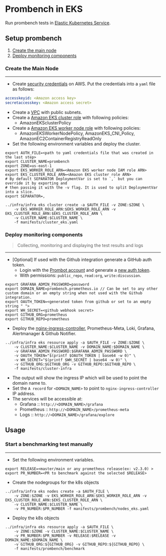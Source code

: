 # Prombench in EKS

Run prombench tests in [Elastic Kubernetes Service](https://aws.amazon.com/eks/).

## Setup prombench

1. [Create the main node](#create-the-main-node)
2. [Deploy monitoring components](#deploy-monitoring-components)

### Create the Main Node

---

- Create [security credentials](https://docs.aws.amazon.com/general/latest/gr/aws-sec-cred-types.html) on AWS. Put the credentials into a `yaml` file as follows:
```yaml
accesskeyid: <Amazon access key>
secretaccesskey: <Amazon access secret>
```
- Create a [VPC](https://docs.aws.amazon.com/eks/latest/userguide/create-public-private-vpc.html) with public subnets.
- Create a [Amazon EKS cluster role](https://docs.aws.amazon.com/eks/latest/userguide/service_IAM_role.html) with following policies:
    - AmazonEKSclusterPolicy 
- Create a [Amazon EKS worker node role](https://docs.aws.amazon.com/eks/latest/userguide/worker_node_IAM_role.html) with following policies:
    - AmazonEKSWorkerNodePolicy, AmazonEKS_CNI_Policy, AmazonEC2ContainerRegistryReadOnly
- Set the following environment variables and deploy the cluster.

```shell
export AUTH_FILE=<path to yaml credentials file that was created in the last step>
export CLUSTER_NAME=prombench
export ZONE=us-east-1
export EKS_WORKER_ROLE_ARN=<Amazon EKS worker node IAM role ARN>
export EKS_CLUSTER_ROLE_ARN=<Amazon EKS cluster role ARN>
# By default SEPARATOR DeploymentVar is set to `,` but you can override it by exporting and
# then passing it with the -v flag. It is used to split DeploymentVar into a slice.
export SEPARATOR=, 

../infra/infra eks cluster create -a $AUTH_FILE -v ZONE:$ZONE \
    -v EKS_WORKER_ROLE_ARN:$EKS_WORKER_ROLE_ARN -v EKS_CLUSTER_ROLE_ARN:$EKS_CLUSTER_ROLE_ARN \
    -v CLUSTER_NAME:$CLUSTER_NAME \
    -f manifests/cluster_eks.yaml
```


### Deploy monitoring components


> Collecting, monitoring and displaying the test results and logs
---

- [Optional] If used with the Github integration generate a GitHub auth token.
  - Login with the [Prombot account](https://github.com/prombot) and generate a [new auth token](https://github.com/settings/tokens).
  - With permissions: `public_repo`, `read:org`, `write:discussion`.

```shell
export GRAFANA_ADMIN_PASSWORD=password
export DOMAIN_NAME=prombench.prometheus.io // Can be set to any other custom domain or an empty string when not used with the Github integration.
export OAUTH_TOKEN=<generated token from github or set to an empty string " ">
export WH_SECRET=<github webhook secret>
export GITHUB_ORG=prometheus
export GITHUB_REPO=prometheus
```

- Deploy the [nginx-ingress-controller](https://github.com/kubernetes/ingress-nginx), Prometheus-Meta, Loki, Grafana, Alertmanager & Github Notifier.

```shell
../infra/infra eks resource apply -a $AUTH_FILE -v ZONE:$ZONE \
    -v CLUSTER_NAME:$CLUSTER_NAME -v DOMAIN_NAME:$DOMAIN_NAME \
    -v GRAFANA_ADMIN_PASSWORD:$GRAFANA_ADMIN_PASSWORD \
    -v OAUTH_TOKEN="$(printf $OAUTH_TOKEN | base64 -w 0)" \
    -v WH_SECRET="$(printf $WH_SECRET | base64 -w 0)" \
    -v GITHUB_ORG:$GITHUB_ORG -v GITHUB_REPO:$GITHUB_REPO \
    -f manifests/cluster-infra
```

- The output will show the ingress IP which will be used to point the domain name to.
- Set the `A record` for `<DOMAIN_NAME>` to point to `nginx-ingress-controller` IP address.
- The services will be accessible at:
  - Grafana :: `http://<DOMAIN_NAME>/grafana`
  - Prometheus :: `http://<DOMAIN_NAME>/prometheus-meta`
  - Logs :: `http://<DOMAIN_NAME>/grafana/explore`

## Usage

### Start a benchmarking test manually
---

- Set the following environment variables.

```shell
export RELEASE=<master/main or any prometheus release(ex: v2.3.0) >
export PR_NUMBER=<PR to benchmark against the selected $RELEASE>
```

- Create the nodegroups for the k8s objects

```shell
../infra/infra eks nodes create -a $AUTH_FILE \
    -v ZONE:$ZONE -v EKS_WORKER_ROLE_ARN:$EKS_WORKER_ROLE_ARN -v EKS_CLUSTER_ROLE_ARN:$EKS_CLUSTER_ROLE_ARN \
    -v CLUSTER_NAME:$CLUSTER_NAME \
    -v PR_NUMBER:$PR_NUMBER -f manifests/prombench/nodes_eks.yaml
```

- Deploy the k8s objects

```shell
../infra/infra eks resource apply -a $AUTH_FILE \
    -v ZONE:$ZONE -v CLUSTER_NAME:$CLUSTER_NAME \
    -v PR_NUMBER:$PR_NUMBER -v RELEASE:$RELEASE -v DOMAIN_NAME:$DOMAIN_NAME \
    -v GITHUB_ORG:${GITHUB_ORG} -v GITHUB_REPO:${GITHUB_REPO} \
    -f manifests/prombench/benchmark
```
